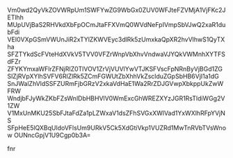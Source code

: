 Vm0wd2QyVkZOVWRpUm1SWFYwZG9WbGx0ZUV0WFJteFZVMjA1VjFKc2JETlhh
MUpUVjBaS2RHVkdXbFpOCmJtaFFXVmQ0WVdNeFpIVmpSbVJwQ2xaR1dubFdi
VEI0VXpGSmVWUnJiR2xTYlZKWVEyc3dlRk5zUmxkaQpXR2hvVlhwS1QyTXha
SFZTYkdScFVteHdXVkV5TVV0VFZrWnpVbXhvVndwaVJYQkVWMnhXYTFSdFZr
ZFYKYmxaWFlrZFNjRlZ0TlVOV1ZrVjVUVlYwVTJKSFVscFpNRnByVjBGd1ZG
SlZjRVpXYlhSVFV6RlZlRk5ZCmFGWUtZbXhhVkZsclduZGpSbHB6VjI1a1dG
SnJWalZhVldSSFZURmFjbGRzV2xkaVdHaE1Wa2RrZDJGVwpXbkppUkZwWFRW
WndjbFJyWkZKbFZsWnlDbHBHVlV0WmExcGhWREZXYzJGR1RsTldiWGg2V1ZW
V1MxUnMKU25SbFJtaFdZa1pLZWxaV1dsZFhSVGxXWlVad1YxWXlhRFpYVjNS
SFpHeE5lQXBqUldoVFlsUm9URkV5Ck5XdGtiVkp1VUZRd1MwTnRVbTVsWnow
OUNncGpjV1U9Cgp0b3A=

fnr